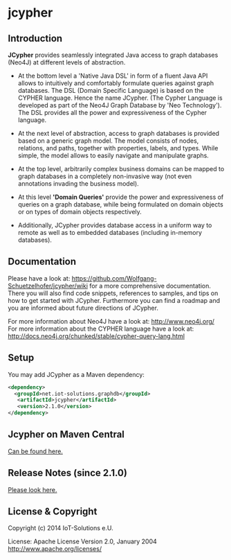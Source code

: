 jcypher
=======

## Introduction

**JCypher** provides seamlessly integrated Java access to graph databases (Neo4J) at different levels of abstraction.

- At the bottom level a 'Native Java DSL' in form of a fluent Java API allows to intuitively and comfortably formulate queries against graph databases.
   The DSL (Domain Specific Language) is based on the CYPHER language. Hence the name JCypher.
   (The Cypher Language is developed as part of the Neo4J Graph Database by 'Neo Technology').
   The DSL provides all the power and expressiveness of the Cypher language.

- At the next level of abstraction, access to graph databases is provided based on a generic graph model.
   The model consists of nodes, relations, and paths, together with properties, labels, and types. While simple, the model allows to easily navigate and manipulate graphs.

- At the top level, arbitrarily complex business domains can be mapped to graph databases in a completely non-invasive way (not even annotations invading the business model).

- At this level **'Domain Queries'** provide the power and expressiveness of queries on a graph database, while being formulated on domain objects or on types of domain objects respectively.
   
- Additionally, JCypher provides database access in a uniform way to remote as well as to embedded databases (including in-memory databases).

## Documentation

Please have a look at: https://github.com/Wolfgang-Schuetzelhofer/jcypher/wiki for a more comprehensive documentation. There you will also find code snippets, references to samples, and tips on how
to get started with JCypher. Furthermore you can find a roadmap and you are informed about future directions of JCypher.

For more information about Neo4J have a look at: http://www.neo4j.org/
</br>For more information about the CYPHER language have a look at: http://docs.neo4j.org/chunked/stable/cypher-query-lang.html

## Setup

You may add JCypher as a Maven dependency:

```xml
<dependency>
  <groupId>net.iot-solutions.graphdb</groupId>
   <artifactId>jcypher</artifactId>
   <version>2.1.0</version>
</dependency>
```
## Jcypher on Maven Central
<a href="http://search.maven.org/#search%7Cgav%7C1%7Cg%3A%22net.iot-solutions.graphdb%22%20AND%20a%3A%22jcypher%22">Can be found here.</a>
## Release Notes (since 2.1.0)
<a href="https://github.com/Wolfgang-Schuetzelhofer/jcypher/blob/master/release_notes.md">Please look here.</a>

## License & Copyright

Copyright (c) 2014 IoT-Solutions e.U.

License:
								Apache License
                           Version 2.0, January 2004
                        http://www.apache.org/licenses/